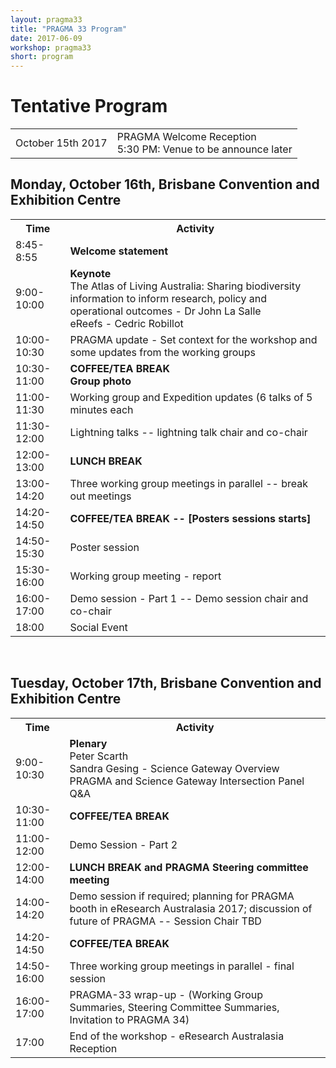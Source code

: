 ```yaml
---
layout: pragma33
title: "PRAGMA 33 Program"
date: 2017-06-09
workshop: pragma33
short: program
---
```

# Tentative Program

<table class="program32">
  <tr>
    <td>October 15th 2017</td>
    <td>PRAGMA Welcome Reception
        <br>5:30 PM: Venue to be announce later</td>
  </tr>
</table>

## Monday, October 16th, Brisbane Convention and Exhibition Centre

<table class="program32">
  <tr>
    <th>Time</th>
    <th>Activity</th>
  </tr>
  <tr>
    <td>8:45-8:55</td>
    <td><strong>Welcome statement</strong></td>
  </tr>
  <tr>
    <td>9:00-10:00</td>
    <td><strong>Keynote</strong>
        <br>The Atlas of Living Australia: Sharing biodiversity information to inform research, policy and operational outcomes - Dr John La Salle
        <br>eReefs - Cedric Robillot</td>
  </tr>
  <tr>
    <td>10:00-10:30</td>
    <td>PRAGMA update - Set context for the workshop and some updates from the working groups </td>
  </tr>
  <tr>
    <td>10:30-11:00</td>
    <td><strong>COFFEE/TEA BREAK</strong>
        <br><strong>Group photo</strong></td>
  </tr>
  <tr>
    <td>11:00-11:30</td>
    <td> Working group and Expedition updates (6 talks of 5 minutes each </td>
  </tr>
  <tr>
    <td>11:30-12:00</td>
    <td>Lightning talks -- lightning talk chair and co-chair</td>
  </tr>
  <tr>
    <td>12:00-13:00</td>
    <td><strong>LUNCH BREAK</strong>
        </td>
  </tr>
  <tr>
    <td>13:00-14:20</td>
    <td>Three working group meetings in parallel  -- break out meetings</td>
  </tr>
  <tr>
    <td>14:20-14:50</td>
    <td><strong>COFFEE/TEA BREAK -- [Posters sessions starts] </strong>
        </td>
  </tr>
  <tr>
    <td>14:50-15:30</td>
    <td>Poster session</td>
  </tr>
  <tr>
    <td>15:30-16:00</td>
    <td>Working group meeting - report</td>
  </tr>
   <tr>
    <td>16:00-17:00</td>
    <td>Demo session - Part 1 -- Demo session chair and co-chair</td>
   </tr>
   <tr>
    <td>18:00</td>
    <td>Social Event</td>
   </tr>

</table> 


<br>


## Tuesday, October 17th, Brisbane Convention and Exhibition Centre
 
<table class="program32">
  <tr>
    <th>Time</th>
    <th>Activity</th>
  </tr>
    <tr>
    <td>9:00-10:30</td>
    <td><strong>Plenary</strong>
        <br>Peter Scarth
        <br>Sandra Gesing - Science Gateway Overview
        <br>PRAGMA and Science Gateway Intersection Panel Q&A 
         </td>
   </tr>
  <tr>
    <td>10:30-11:00</td>
    <td><strong>COFFEE/TEA BREAK</strong></td>
  </tr>
  <tr>
    <td>11:00-12:00</td>
    <td>Demo Session - Part 2</td>
  </tr>
  <tr>
    <td>12:00-14:00</td>
    <td><strong>LUNCH BREAK and PRAGMA Steering committee meeting</strong></td>
  </tr>
  <tr>
    <td>14:00-14:20</td>
    <td>Demo session if required; planning for PRAGMA booth in eResearch Australasia 2017; discussion of future of PRAGMA -- Session Chair TBD</td>
  </tr>
  <tr>
    <td>14:20-14:50</td>
    <td><strong>COFFEE/TEA BREAK</strong>
        </td>
  </tr>
  <tr>
    <td>14:50-16:00</td>
    <td>Three working group meetings in parallel - final session</td>
  </tr>
  <tr>
    <td>16:00-17:00</td>
    <td>PRAGMA-33 wrap-up - (Working Group Summaries, Steering Committee Summaries, Invitation to PRAGMA 34)</td>
  </tr>
  <tr>
    <td>17:00</td>
    <td>End of the workshop - eResearch Australasia Reception</td>
  </tr>
</table>
 

